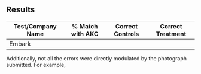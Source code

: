 ## Results

| Test/Company Name | % Match with AKC | Correct Controls | Correct Treatment | 
| ----------------- | ---------------- | ---------------- | ----------------- |
| Embark            | | |

Additionally, not all the errors were directly modulated by the photograph submitted.
For example, 
